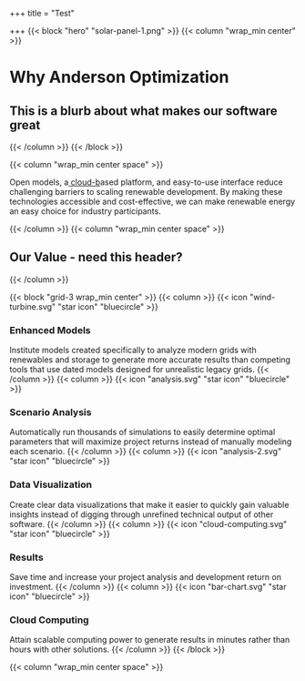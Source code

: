+++
title = "Test"

+++
{{< block "hero" "solar-panel-1.png" >}}
{{< column "wrap_min center" >}}

# Why Anderson Optimization

## This is a blurb about what makes our software great

{{< /column >}}
{{< /block >}}

{{< column "wrap_min center space" >}}

Open models, a[ cloud-b]()ased platform, and easy-to-use interface reduce challenging barriers to scaling renewable development. By making these technologies accessible and cost-effective, we can make renewable energy an easy choice for industry participants.

{{< /column >}}
{{< column "wrap_min center space" >}}

## Our Value - need this header?

{{< /column >}}

{{< block "grid-3 wrap_min center" >}}
{{< column >}}
{{< icon "wind-turbine.svg" "star icon" "bluecircle" >}}

### Enhanced Models

Institute models created specifically to analyze modern grids with renewables and storage to generate more accurate results than competing tools that use dated models designed for unrealistic legacy grids.
{{< /column >}}
{{< column >}}
{{< icon "analysis.svg" "star icon" "bluecircle" >}}

### Scenario Analysis

Automatically run thousands of simulations to easily determine optimal parameters that will maximize project returns instead of manually modeling each scenario.
{{< /column >}}
{{< column >}}
{{< icon "analysis-2.svg" "star icon" "bluecircle" >}}

### Data Visualization

Create clear data visualizations that make it easier to quickly gain valuable insights instead of digging through unrefined technical output of other software.
{{< /column >}}
{{< column >}}
{{< icon "cloud-computing.svg" "star icon" "bluecircle" >}}

### Results

Save time and increase your project analysis and development return on investment.
{{< /column >}}
{{< column >}}
{{< icon "bar-chart.svg" "star icon" "bluecircle" >}}

### Cloud Computing

Attain scalable computing power to generate results in minutes rather than hours with other solutions.
{{< /column >}}
{{< /block >}}

{{< column "wrap_min center space" >}}